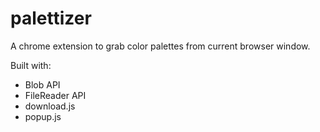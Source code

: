 # palettizer
A chrome extension to grab color palettes from current browser window.

Built with:

- Blob API
- FileReader API
- download.js
- popup.js
